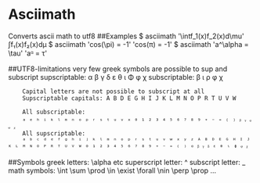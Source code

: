 Asciimath
=========

Converts ascii math to utf8
##Examples
        $ asciimath '\intf_1(x)f_2(x)d\mu'
        ∫f₁(x)f₂(x)dμ
        $ asciimath 'cos(\pi) = -1'
        'cos(π) = -1'
        $ asciimath 'a^\alpha = \tau'
        'aᵅ = τ'

##UTF8-limitations
        very few greek symbols are possible to sup and subscript
            supscriptable:  α β γ δ ε θ ι Φ φ χ
            subscriptable:  β ι ρ φ χ

        Capital letters are not possible to subscript at all
        Supscriptable capitals: A B D E G H I J K L M N O P R T U V W

        All subscriptable:
        ₐ ₑ ₕ ᵢ ₖ ₗ ₘ ₙ ₒ ₚ ᵣ ₛ ₜ ᵤ ᵥ ₓ ₀ ₁ ₂ ₃ ₄ ₅ ₆ ₇ ₈ ₉ ₊ ₋ ₌ ₍ ₎ ᵦ ᵧ ᵨ ᵩ ᵪ
        All supscriptable:
        ᵃ ᵇ ᶜ ᵈ ᵉ ᶠ ᵍ ʰ ⁱ ʲ ᵏ ˡ ᵐ ⁿ ᵒ ᵖ ʳ ˢ ᵗ ᵘ ᵛ ʷ ˣ ʸ ᶻ ᴬ ᴮ ᴰ ᴱ ᴳ ᴴ ᴵ ᴶ ᴷ ᴸ ᴹ ᴺ ᴼ ᴾ ᴿ ᵀ ᵁ ⱽ ᵂ ⁰ ¹ ² ³ ⁴ ⁵ ⁶ ⁷ ⁸ ⁹ ⁺ ⁻ ⁼ ⁽ ⁾ ᵅ ᵝ ᵞ ᵟ ᵋ ᶿ ᶥ ᶲ ᵠ ᵡ

##Symbols
        greek letters:       \alpha  etc
        superscript letter:  ^
        subscript letter:    _
        math symbols:        \int \sum \prod \in \exist \forall
                                 \nin \perp \prop ...
